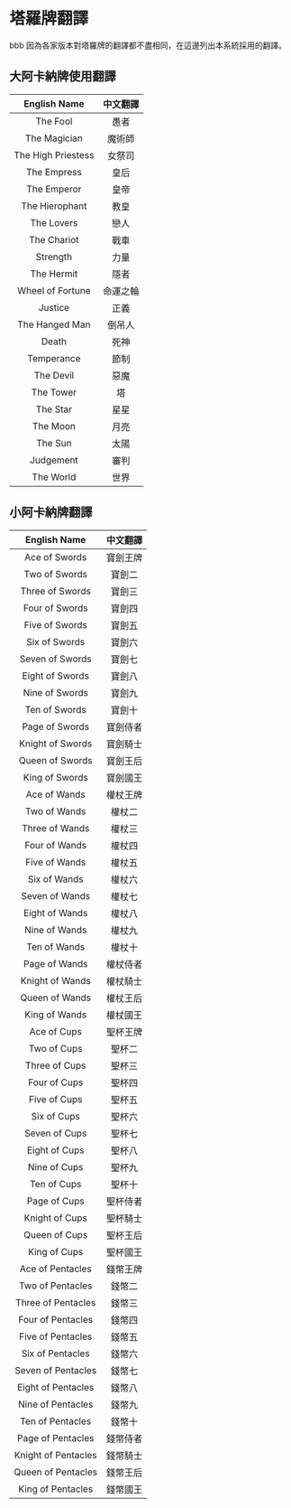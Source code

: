 # 塔羅牌翻譯
bbb
因為各家版本對塔羅牌的翻譯都不盡相同，在這邊列出本系統採用的翻譯。

## 大阿卡納牌使用翻譯
|    English Name    	| 中文翻譯 	|
|:------------------:	|:--------:	|
|      The Fool      	|   愚者   	|
|    The Magician    	|  魔術師  	|
| The High Priestess 	|  女祭司  	|
|     The Empress    	|   皇后   	|
|     The Emperor    	|   皇帝   	|
|   The Hierophant   	|   教皇   	|
|     The Lovers     	|   戀人   	|
|     The Chariot    	|   戰車   	|
|      Strength      	|   力量   	|
|     The Hermit     	|   隱者   	|
|  Wheel of Fortune  	| 命運之輪 	|
|       Justice      	|   正義   	|
|   The Hanged Man   	|  倒吊人  	|
|        Death       	|   死神   	|
|     Temperance     	|   節制   	|
|      The Devil     	|   惡魔   	|
|      The Tower     	|    塔    	|
|      The Star      	|   星星   	|
|      The Moon      	|   月亮   	|
|       The Sun      	|   太陽   	|
|      Judgement     	|   審判   	|
|      The World     	|   世界   	|

## 小阿卡納牌翻譯
|     English Name    	| 中文翻譯 	|
|:-------------------:	|:--------:	|
|    Ace of Swords    	| 寶劍王牌 	|
|    Two of Swords    	|  寶劍二  	|
|   Three of Swords   	|  寶劍三  	|
|    Four of Swords   	|  寶劍四  	|
|    Five of Swords   	|  寶劍五  	|
|    Six of Swords    	|  寶劍六  	|
|   Seven of Swords   	|  寶劍七  	|
|   Eight of Swords   	|  寶劍八  	|
|    Nine of Swords   	|  寶劍九  	|
|    Ten of Swords    	|  寶劍十  	|
|    Page of Swords   	| 寶劍侍者 	|
|   Knight of Swords  	| 寶劍騎士 	|
|   Queen of Swords   	| 寶劍王后 	|
|    King of Swords   	| 寶劍國王 	|
|     Ace of Wands    	| 權杖王牌 	|
|     Two of Wands    	|  權杖二  	|
|    Three of Wands   	|  權杖三  	|
|    Four of Wands    	|  權杖四  	|
|    Five of Wands    	|  權杖五  	|
|     Six of Wands    	|  權杖六  	|
|    Seven of Wands   	|  權杖七  	|
|    Eight of Wands   	|  權杖八  	|
|    Nine of Wands    	|  權杖九  	|
|     Ten of Wands    	|  權杖十  	|
|    Page of Wands    	| 權杖侍者 	|
|   Knight of Wands   	| 權杖騎士 	|
|    Queen of Wands   	| 權杖王后 	|
|    King of Wands    	| 權杖國王 	|
|     Ace of Cups     	| 聖杯王牌 	|
|     Two of Cups     	|  聖杯二  	|
|    Three of Cups    	|  聖杯三  	|
|     Four of Cups    	|  聖杯四  	|
|     Five of Cups    	|  聖杯五  	|
|     Six of Cups     	|  聖杯六  	|
|    Seven of Cups    	|  聖杯七  	|
|    Eight of Cups    	|  聖杯八  	|
|     Nine of Cups    	|  聖杯九  	|
|     Ten of Cups     	|  聖杯十  	|
|     Page of Cups    	| 聖杯侍者 	|
|    Knight of Cups   	| 聖杯騎士 	|
|    Queen of Cups    	| 聖杯王后 	|
|     King of Cups    	| 聖杯國王 	|
|   Ace of Pentacles  	| 錢幣王牌 	|
|   Two of Pentacles  	|  錢幣二  	|
|  Three of Pentacles 	|  錢幣三  	|
|  Four of Pentacles  	|  錢幣四  	|
|  Five of Pentacles  	|  錢幣五  	|
|   Six of Pentacles  	|  錢幣六  	|
|  Seven of Pentacles 	|  錢幣七  	|
|  Eight of Pentacles 	|  錢幣八  	|
|  Nine of Pentacles  	|  錢幣九  	|
|   Ten of Pentacles  	|  錢幣十  	|
|  Page of Pentacles  	| 錢幣侍者 	|
| Knight of Pentacles 	| 錢幣騎士 	|
|  Queen of Pentacles 	| 錢幣王后 	|
|  King of Pentacles  	| 錢幣國王 	|